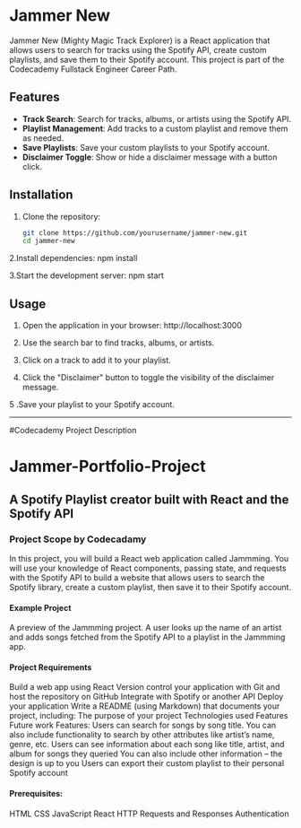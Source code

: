 # Jammer New

Jammer New (Mighty Magic Track Explorer) is a React application that allows users to search for tracks using the Spotify API, create custom playlists, and save them to their Spotify account. This project is part of the Codecademy Fullstack Engineer Career Path.

## Features

- **Track Search**: Search for tracks, albums, or artists using the Spotify API.
- **Playlist Management**: Add tracks to a custom playlist and remove them as needed.
- **Save Playlists**: Save your custom playlists to your Spotify account.
- **Disclaimer Toggle**: Show or hide a disclaimer message with a button click.

## Installation

1. Clone the repository:
   ```bash
   git clone https://github.com/yourusername/jammer-new.git
   cd jammer-new


2.Install dependencies: npm install

3.Start the development server: npm start

## Usage
1. Open the application in your browser: http://localhost:3000

2. Use the search bar to find tracks, albums, or artists.

3. Click on a track to add it to your playlist.

4. Click the "Disclaimer" button to toggle the visibility of the disclaimer message.

5 .Save your playlist to your Spotify account.


-------------------------------------------------------------------------------------------------------------------------------------------------------------------------------
#Codecademy Project Description

# Jammer-Portfolio-Project
## A Spotify Playlist creator built with React and the Spotify API

### Project Scope by Codecadamy

In this project, you will build a React web application called Jammming. You will use your knowledge of React components, passing state, and requests with the Spotify API to build a website that allows users to search the Spotify library, create a custom playlist, then save it to their Spotify account.

#### Example Project
A preview of the Jammming project. A user looks up the name of an artist and adds songs fetched from the Spotify API to a playlist in the Jammming app.

#### Project Requirements
Build a web app using React
Version control your application with Git and host the repository on GitHub
Integrate with Spotify or another API
Deploy your application
Write a README (using Markdown) that documents your project, including:
The purpose of your project
Technologies used
Features
Future work
Features:
Users can search for songs by song title.
You can also include functionality to search by other attributes like artist’s name, genre, etc.
Users can see information about each song like title, artist, and album for songs they queried
You can also include other information – the design is up to you
Users can export their custom playlist to their personal Spotify account

#### Prerequisites:
HTML
CSS
JavaScript
React
HTTP Requests and Responses
Authentication
